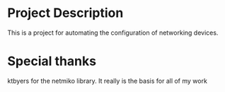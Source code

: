 # Project Description
This is a project for automating the configuration of networking devices.

# Special thanks
ktbyers for the netmiko library. It really is the basis for all of my work
 
